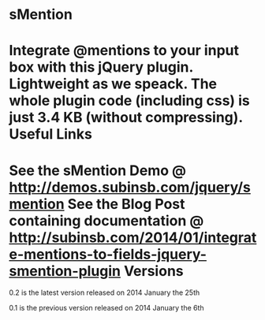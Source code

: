 sMention
========
Integrate @mentions to your input box with this jQuery plugin. Lightweight as we speack. The whole plugin code (including css) is just 3.4 KB (without compressing).
Useful Links
========
See the sMention Demo @ http://demos.subinsb.com/jquery/smention
See the Blog Post containing documentation @ http://subinsb.com/2014/01/integrate-mentions-to-fields-jquery-smention-plugin
Versions
========
0.2 is the latest version released on 2014 January the 25th

0.1 is the previous version released on 2014 January the 6th
